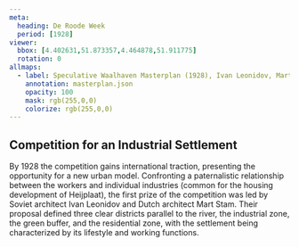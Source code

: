 ```yaml
---
meta:
  heading: De Roode Week
  period: [1928]
viewer:
  bbox: [4.402631,51.873357,4.464878,51.911775]
  rotation: 0
allmaps:
  - label: Speculative Waalhaven Masterplan (1928), Ivan Leonidov, Mart Stam. 2023. 600 x 200 mm. The Berlage.
    annotation: masterplan.json
    opacity: 100
    mask: rgb(255,0,0)
    colorize: rgb(255,0,0)
---
```


## Competition for an Industrial Settlement

By 1928 the competition gains international traction, presenting the opportunity for a new urban model. Confronting a paternalistic relationship between the workers and individual industries (common for  the housing development of Heijplaat), the first prize of the competition was led by Soviet architect Ivan Leonidov and Dutch architect Mart Stam. Their proposal defined three clear districts parallel to the river, the industrial zone, the green buffer, and the residential zone, with the settlement being characterized by its lifestyle and working functions. 

